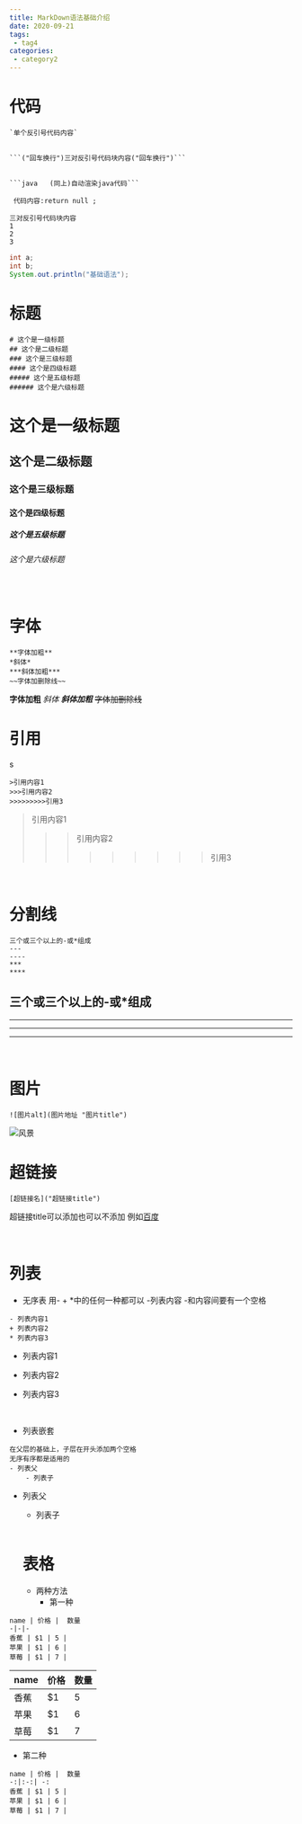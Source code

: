 ```yaml
---
title: MarkDown语法基础介绍
date: 2020-09-21
tags:
 - tag4
categories: 
 - category2
---
```


# 代码

```
`单个反引号代码内容`


```("回车换行")三对反引号代码块内容("回车换行")```


```java   (同上)自动渲染java代码```
```

` 代码内容:return null ;`

``` 
三对反引号代码块内容 
1
2
3
```

```java
int a;
int b;
System.out.println("基础语法");
```

# 标题

```
# 这个是一级标题
## 这个是二级标题
### 这个是三级标题
#### 这个是四级标题
##### 这个是五级标题
###### 这个是六级标题
```

# 这个是一级标题
## 这个是二级标题
### 这个是三级标题
#### 这个是四级标题
##### 这个是五级标题
###### 这个是六级标题
</br>

# 字体

```
**字体加粗**
*斜体*
***斜体加粗***
~~字体加删除线~~
```
**字体加粗**
*斜体*
***斜体加粗***
~~字体加删除线~~
</br>

# 引用
s
```
>引用内容1
>>>引用内容2
>>>>>>>>>引用3
```
>引用内容1
>>>引用内容2
>>>>>>>>>引用3
</br>

# 分割线

```
三个或三个以上的-或*组成
---
----
***
****
```

三个或三个以上的-或*组成
---
----
***
****
</br>

# 图片

```
![图片alt](图片地址 "图片title")
```

![风景]("https://ss0.bdstatic.com/94oJfD_bAAcT8t7mm9GUKT-xh_/timg?image&quality=100&size=b4000_4000&sec=1600623037&di=e85704c15fc1904e7c400b14591a21bf&src=http://a0.att.hudong.com/56/12/01300000164151121576126282411.jpg")
</br>

# 超链接

```
[超链接名]("超链接title")
```
超链接title可以添加也可以不添加 例如[百度]("https://www.baidu.com/")

</br>

# 列表
- 无序表 用- + *中的任何一种都可以 -列表内容 -和内容间要有一个空格
```
- 列表内容1
+ 列表内容2
* 列表内容3
```
- 列表内容1
+ 列表内容2
* 列表内容3

</br>

+ 列表嵌套
```
在父层的基础上，子层在开头添加两个空格
无序有序都是适用的
- 列表父
    - 列表子
```
- 列表父
  - 列表子

  </br>

  # 表格
  + 两种方法
    + 第一种
```
name | 价格 |  数量  
-|-|-
香蕉 | $1 | 5 |
苹果 | $1 | 6 |
草莓 | $1 | 7 |
```
name | 价格 |  数量  
-|-|-
香蕉 | $1 | 5 |
苹果 | $1 | 6 |
草莓 | $1 | 7 |

+ 第二种
```
name | 价格 |  数量  
-:|:-:| -:
香蕉 | $1 | 5 |
苹果 | $1 | 6 |
草莓 | $1 | 7 |
```
